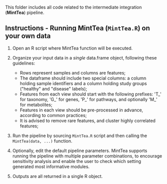 This folder includes all code related to the intermediate integration (__MintTea__) pipeline.

## Instructions - Running MintTea (`MintTea.R`) on your own data

1. Open an R script where MintTea function will be executed.

2. Organize your input data in a *single* data.frame object, following these guidelines:
   * Rows represent samples and columns are features;  
   * The dataframe should include two special columns: a column holding sample identifiers and a column holding study groups ("healthy" and "disease" labels);  
   * Features from each view should start with the following prefixes: 'T_' for taxonomy, 'G_' for genes, 'P_' for pathways, and optionally 'M_' for metabolites;  
   * Features in each view should be pre-processed in advance, according to common practices;  
   * It is advised to remove rare features, and cluster highly correlated features;  

3. Run the pipeline by sourcing `MintTea.R` script and then calling the `MintTea(data, ...)` function. 
 
4. Optionally, edit the default pipeline parameters. MintTea supports running the pipeline with multiple parameter combinations, to encourage sensitivity analysis and enable the user to check which setting generated most informative modules.

5. Outputs are all returned in a single R object. 

